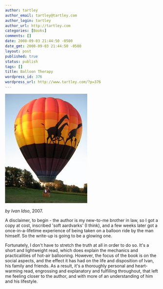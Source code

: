 ```yaml
---
author: tartley
author_email: tartley@tartley.com
author_login: tartley
author_url: http://tartley.com
categories: [Books]
comments: []
date: 2008-09-03 21:44:50 -0500
date_gmt: 2008-09-03 21:44:50 -0500
layout: post
published: true
status: publish
tags: []
title: Balloon Therapy
wordpress_id: 376
wordpress_url: http://www.tartley.com/?p=376
---
```


![](/assets/2008/09/balloon.jpg)

*by Ivan Idso*, 2007.

A disclaimer, to begin - the author is my new-to-me brother in law, so I
got a copy at cost, inscribed 'soft aardvarks' (I think), and a few
weeks later got a once-in-a-lifetime experience of being taken on a
balloon ride by the man himself. So the write-up is going to be a
glowing one.

Fortunately, I don't have to stretch the truth at all in order to do so.
It's a short and lightweight read, which does explain the mechanics and
practicalities of hot-air ballooning. However, the focus of the book is
on the social aspects, and the effect it has had on the life and
disposition of Ivan, his family and friends. As a result, it's a
thoroughly personal and heart-warming read, engrossing and explanatory
and fulfilling throughout, that left me feeling closer to the author,
and with more of an understanding of him and his lifestyle.
